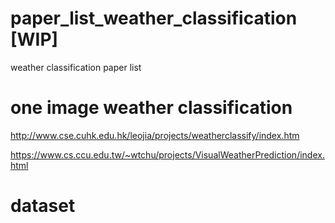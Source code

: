 # paper_list_weather_classification [WIP]
weather classification paper list

# one image weather classification
http://www.cse.cuhk.edu.hk/leojia/projects/weatherclassify/index.htm

https://www.cs.ccu.edu.tw/~wtchu/projects/VisualWeatherPrediction/index.html


# dataset
